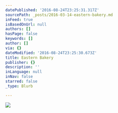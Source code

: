 ```yaml
---
datePublished: '2016-08-24T23:25:31.317Z'
sourcePath: _posts/2016-03-14-eastern-bakery.md
inFeed: true
isBasedOnUrl: null
authors: []
hasPage: false
keywords: []
author: []
via: {}
dateModified: '2016-08-24T23:25:30.673Z'
title: Eastern Bakery
publisher: {}
description: ''
inLanguage: null
inNav: false
starred: false
_type: Blurb

---
```

![](https://s3-us-west-2.amazonaws.com/the-grid-img/p/c3c2527f6a1777ea86e907f51e29bf4b8e204350.jpg)